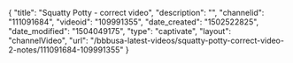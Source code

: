 {
    "title": "Squatty Potty - correct video",
    "description": "",
    "channelid": "111091684",
    "videoid": "109991355",
    "date_created": "1502522825",
    "date_modified": "1504049175",
    "type": "captivate",
    "layout": "channelVideo",
    "url": "\/bbbusa-latest-videos\/squatty-potty-correct-video-2-notes\/111091684-109991355"
}